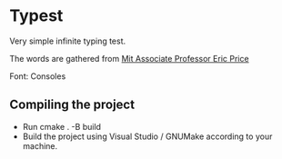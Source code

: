 # Typest

Very simple infinite typing test.

The words are gathered from [Mit Associate Professor Eric Price](https://www.mit.edu/~ecprice/wordlist.10000)

Font: Consoles

## Compiling the project

* Run cmake . -B build
* Build the project using Visual Studio / GNUMake according to your machine.
